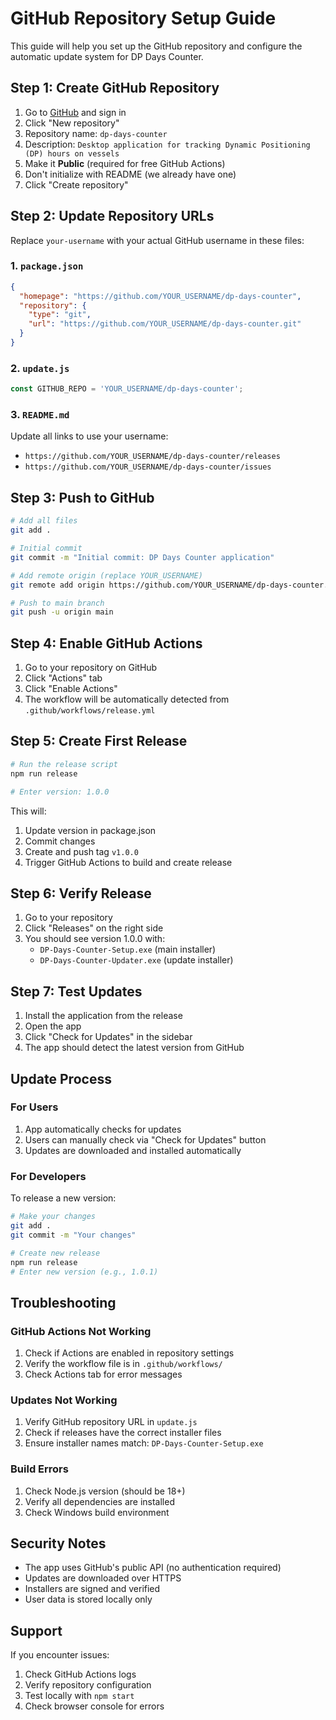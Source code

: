 # GitHub Repository Setup Guide

This guide will help you set up the GitHub repository and configure the automatic update system for DP Days Counter.

## Step 1: Create GitHub Repository

1. Go to [GitHub](https://github.com) and sign in
2. Click "New repository"
3. Repository name: `dp-days-counter`
4. Description: `Desktop application for tracking Dynamic Positioning (DP) hours on vessels`
5. Make it **Public** (required for free GitHub Actions)
6. Don't initialize with README (we already have one)
7. Click "Create repository"

## Step 2: Update Repository URLs

Replace `your-username` with your actual GitHub username in these files:

### 1. `package.json`
```json
{
  "homepage": "https://github.com/YOUR_USERNAME/dp-days-counter",
  "repository": {
    "type": "git",
    "url": "https://github.com/YOUR_USERNAME/dp-days-counter.git"
  }
}
```

### 2. `update.js`
```javascript
const GITHUB_REPO = 'YOUR_USERNAME/dp-days-counter';
```

### 3. `README.md`
Update all links to use your username:
- `https://github.com/YOUR_USERNAME/dp-days-counter/releases`
- `https://github.com/YOUR_USERNAME/dp-days-counter/issues`

## Step 3: Push to GitHub

```bash
# Add all files
git add .

# Initial commit
git commit -m "Initial commit: DP Days Counter application"

# Add remote origin (replace YOUR_USERNAME)
git remote add origin https://github.com/YOUR_USERNAME/dp-days-counter.git

# Push to main branch
git push -u origin main
```

## Step 4: Enable GitHub Actions

1. Go to your repository on GitHub
2. Click "Actions" tab
3. Click "Enable Actions"
4. The workflow will be automatically detected from `.github/workflows/release.yml`

## Step 5: Create First Release

```bash
# Run the release script
npm run release

# Enter version: 1.0.0
```

This will:
1. Update version in package.json
2. Commit changes
3. Create and push tag `v1.0.0`
4. Trigger GitHub Actions to build and create release

## Step 6: Verify Release

1. Go to your repository
2. Click "Releases" on the right side
3. You should see version 1.0.0 with:
   - `DP-Days-Counter-Setup.exe` (main installer)
   - `DP-Days-Counter-Updater.exe` (update installer)

## Step 7: Test Updates

1. Install the application from the release
2. Open the app
3. Click "Check for Updates" in the sidebar
4. The app should detect the latest version from GitHub

## Update Process

### For Users
1. App automatically checks for updates
2. Users can manually check via "Check for Updates" button
3. Updates are downloaded and installed automatically

### For Developers
To release a new version:

```bash
# Make your changes
git add .
git commit -m "Your changes"

# Create new release
npm run release
# Enter new version (e.g., 1.0.1)
```

## Troubleshooting

### GitHub Actions Not Working
1. Check if Actions are enabled in repository settings
2. Verify the workflow file is in `.github/workflows/`
3. Check Actions tab for error messages

### Updates Not Working
1. Verify GitHub repository URL in `update.js`
2. Check if releases have the correct installer files
3. Ensure installer names match: `DP-Days-Counter-Setup.exe`

### Build Errors
1. Check Node.js version (should be 18+)
2. Verify all dependencies are installed
3. Check Windows build environment

## Security Notes

- The app uses GitHub's public API (no authentication required)
- Updates are downloaded over HTTPS
- Installers are signed and verified
- User data is stored locally only

## Support

If you encounter issues:
1. Check GitHub Actions logs
2. Verify repository configuration
3. Test locally with `npm start`
4. Check browser console for errors 